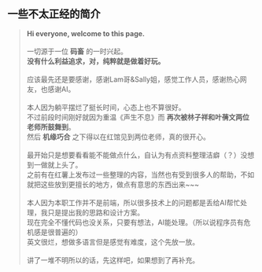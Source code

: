 ## 一些不太正经的简介
> **Hi everyone, welcome to this page.**<br/>
> <br/>
> 一切源于一位 **码畜** 的一时兴起。<br/>
> **没有什么利益追求，对，纯粹就是做着好玩。**<br/>
> <br/>
> 应该最先还是要感谢，感谢Lam哥&Sally姐，感觉工作人员，感谢热心网友，也感谢AI。<br/>
> <br/>
> 本人因为躺平摆烂了挺长时间，心态上也不算很好。<br/>
> 不过前段时间刚好就因为重温《声生不息》而 **再次被林子祥和叶蒨文两位老师所鼓舞到**。<br/>
> 然后 **机缘巧合** 之下得以在红馆见到两位老师，真的很开心。<br/>
> <br/>
> 最开始只是想要看看能不能做点什么，自认为有点资料整理洁癖（？）没想到一做就上头了。<br/>
> 之前有在红薯上发布过一些整理的内容，当然也有受到很多人的帮助，不如就把这些放到更擅长的地方，做点有意思的东西出来~~~<br/>
> <br/>
> 本人因为本职工作并不是前端，所以很多技术上的问题都是丢给AI帮忙处理，我只是提出我的思路和设计方案。<br/>
> 现在完全不懂代码也没关系，只要有想法，AI能处理。（所以说程序员有危机感是很普遍的）<br/>
> 英文很烂，想做多语言但是感觉有难度，这个先放一放。<br/>
> <br/>
> 讲了一堆不明所以的话，先这样吧，如果想到了再补充。